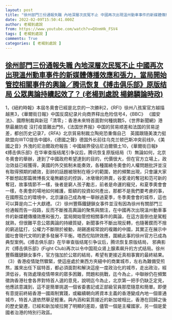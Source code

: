 ```yaml
---
layout: post
title: "徐州部門三份通報失職 內地深層次民冤不止 中國再次出現溫州動車事件的新媒體傳播效應和張力，當局開始管控相關事件的輿論／腾讯恢复《搏击俱乐部》原版结局 公眾輿論持續起效了？ (老楊到處說 楊錦驎論時政)"
date: 2022-02-09T15:50:41.000Z
author: 老楊到處說
from: https://www.youtube.com/watch?v=QXnmHk_FSV4
tags: [ 老楊到處說 ]
comments: True
categories: [ 老楊到處說 ]
---
```

<!--1644421841000-->
[徐州部門三份通報失職 內地深層次民冤不止 中國再次出現溫州動車事件的新媒體傳播效應和張力，當局開始管控相關事件的輿論／腾讯恢复《搏击俱乐部》原版结局 公眾輿論持續起效了？ (老楊到處說 楊錦驎論時政)](https://www.youtube.com/watch?v=QXnmHk_FSV4)
------

<div>
1，《紐約時報》本屆冬奧會已經是北京的一次勝利2，《RFI》徐州八孩案官方越描越黑3，《華爾街日報》中国反腐纪录片向商界释出危险信号4，《BBC》 《國安法》、國際制裁與新冠「清零」：香港未來特首面對何種挑戰5，《世界新聞網》港祭最嚴防疫 沒打疫苗難出門6，《法国世界报》中国的贸易顺差和法国的贸易逆差，都创历史记录7，《RFA》北京貿易制裁立陶宛恐重傷自己　英國跟隨美澳力挺歐盟向WTO提告中國8，《德國之聲》德国外长前往乌克兰顿巴斯冲突前线9，《美國之音》外洩的尼泊爾政府報告：中國越界侵佔尼泊爾領土10，《華爾街日報》《搏击俱乐部》在华审查版结尾引争议后，腾讯恢复原版结局（1）無論如何，北京冬奧會的舉辦，達到了中國政府希望達到的目的，代價很大，但在官方立場上，政治效益已經獲得，美國的外交抵制未能奏效，各種圍繞冬奧會的人權問題批評並沒有取得預期的績效，彭帥的話題被限制在極少的範圍，她的頻繁出現，只會讓大家不斷想起那篇微博長文毫無顧忌的控訴，冰墩墩的熱賣，谷愛凌的奪冠和范可新的奪冠，故事情節不一樣，後者是窮人孩子勵志，前者是命運的寵兒，和夏季奧會會一樣，冬奧會的場地如何維護，鉅額的投資如何產出，那都不是我們要考慮的事，在國際孤立的環境中，北京讓自己成為唯一舉辦過夏季，冬季奧會會的城市，這也可以算是向二十大獻禮。（2）徐州豐縣鐵鏈鎖女事件並沒有因為徐州有關部門三份通報而告一段路，反而不斷推高輿論的聚焦與關注，在中國再次出現溫州動車事件的新媒體傳播效應和張力，當局開始管控相關事件的輿論，在這方面倒也是駕輕就熟，但很難平息公眾輿論的持續質疑，新聞事件不斷出現反轉，也隨著鍥而不捨的窮追猛打，公權力不斷限於被動，胡錫進經常說的複雜的中國，其實正在展示中國社會現代文明的更多發展不平衡。塔西佗陷阱效應，圍繞此事的徐州官方已成為典型案例。《搏击俱乐部》在华审查版结尾引争议后，腾讯恢复原版结局， 邪典影片《搏击俱乐部》(Fight Club)再次以令中国观众肾上腺素飙升的方式结局。徐州豐縣鐵鏈鎖女事件，官方強加於公眾的結局，希望有更接近真相事實的最終結果。（3）香港疫情陡然驟緊，使這座處於東西方夾縫中的商業城市，左右為難備受煎熬，誰來出任下屆特首，都必須面對和解決這座一度政治化的城市，走出政治，經濟低谷，有效處理疫情帶來的眾多困難，問題和挑戰，迄今為止，中聯辦仍在頻繁徵詢香港社會各界對特首人選的意見，說明迄今為止，北京第一把手仍缺乏定見，他應該意識到，這不是簡單挑選一個省委書記或正部級官員那麼隨意和簡單。即便有意提前終結香港一國兩制實踐，或繼續朝向將資本主義的香港變成內地一個普通城市，特首人選依然舉足輕重。與內涵和氣質接近的新加坡相比，香港在回歸之後的歷史變遷，已經和新加坡拉開了明顯的差距，儘管一個是主權國家，另一個是愛國者治港的特別行政區。
</div>
